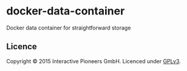 # docker-data-container
Docker data container for straightforward storage

## Licence
Copyright © 2015 Interactive Pioneers GmbH. Licenced under [GPLv3](LICENSE).